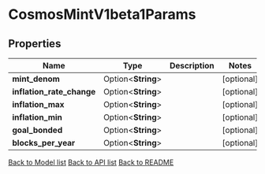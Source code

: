 # CosmosMintV1beta1Params

## Properties

Name | Type | Description | Notes
------------ | ------------- | ------------- | -------------
**mint_denom** | Option<**String**> |  | [optional]
**inflation_rate_change** | Option<**String**> |  | [optional]
**inflation_max** | Option<**String**> |  | [optional]
**inflation_min** | Option<**String**> |  | [optional]
**goal_bonded** | Option<**String**> |  | [optional]
**blocks_per_year** | Option<**String**> |  | [optional]

[Back to Model list](../README.md#documentation-for-models) [Back to API list](../README.md#documentation-for-api-endpoints) [Back to README](../README.md)



